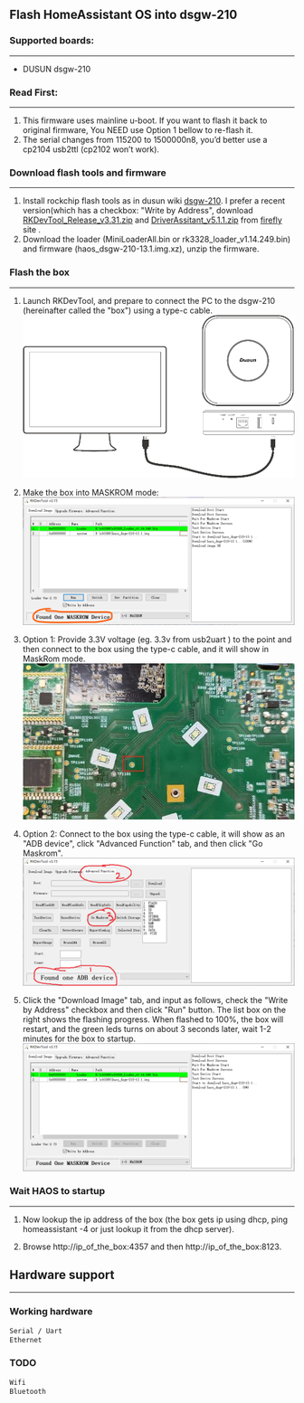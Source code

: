 ## Flash HomeAssistant OS into dsgw-210



### Supported boards:
---
- DUSUN dsgw-210


### Read First:
---
1. This firmware uses mainline u-boot. If you want to flash it back to original firmware, You NEED use Option 1 bellow to re-flash it.
2. The serial changes from 115200 to 1500000n8, you’d better use a cp2104 usb2ttl (cp2102 won’t work).


### Download flash tools and firmware
---
1. Install rockchip flash tools as in dusun wiki [dsgw-210](https://wiki.dusuniot.com/iot_gateway_with_applications/dsgw-210-rk3328-home-assistant-gateway/quick-start-guide). I prefer a recent version(which has a checkbox: "Write by Address", download [RKDevTool_Release_v3.31.zip](https://download.t-firefly.com/product/Board/RK3588/Tool/Window/RKDevTool_Release_v3.31.zip) and [DriverAssitant_v5.1.1.zip](https://download.t-firefly.com/product/Board/RK3588/Tool/Window/DriverAssitant_v5.1.1.zip) from [firefly](https://www.t-firefly.com/doc/download/183.html) site .
2. Download the loader (MiniLoaderAll.bin or rk3328_loader_v1.14.249.bin) and firmware (haos_dsgw-210-13.1.img.xz), unzip the firmware.


### Flash the box
---
1. Launch RKDevTool, and prepare to connect the PC to the dsgw-210 (hereinafter called the "box") using a type-c cable.
 ![picture of diy usb dongle](../res/dsgw-210-5.png)
2. Make the box into MASKROM mode:
 ![picture of diy usb dongle](../res/dsgw-210-1.png)
3. Option 1: Provide 3.3V voltage (eg. 3.3v from usb2uart ) to the point and then connect to the box using the type-c cable, and it will show in MaskRom mode.
  ![picture of diy usb dongle](../res/dsgw-210-2.jpg)

4. Option 2: Connect to the box using the type-c cable, it will show as an "ADB device", click "Advanced Function" tab, and then click "Go Maskrom". 
   ![picture of diy usb dongle](../res/dsgw-210-3.png)
5. Click the "Download Image" tab, and input as follows, check the "Write by Address" checkbox and then click "Run" button. The list box on the right shows the flashing progress. When flashed to 100%, the box will restart, and the green leds turns on about 3 seconds later, wait 1-2 minutes for the box to startup.
  ![picture of diy usb dongle](../res/dsgw-210-4.png)
 

### Wait HAOS to startup
---
1. Now lookup the ip address of the box (the box gets ip using dhcp, ping homeassistant -4 or just lookup it from the dhcp server).

2. Browse http://ip_of_the_box:4357 and then http://ip_of_the_box:8123.


## Hardware support
---
### Working hardware
    Serial / Uart
    Ethernet

### TODO
    Wifi
    Bluetooth
	
